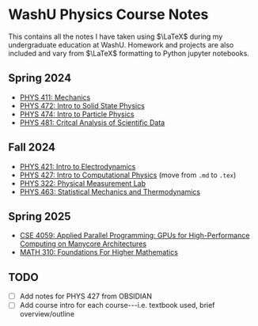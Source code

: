 # WashU Physics Course Notes

This contains all the notes I have taken using $\LaTeX$ during my undergraduate education at WashU. Homework and projects are also included and vary from $\LaTeX$ formatting to Python jupyter notebooks.

## Spring 2024

- [PHYS 411: Mechanics](./spring2024/taylor411)
- [PHYS 472: Intro to Solid State Physics](./spring2024/kittle472)
- [PHYS 474: Intro to Particle Physics](./spring2024/griffiths474)
- [PHYS 481: Critcal Analysis of Scientific Data](./spring2024/phys481)

## Fall 2024

- [PHYS 421: Intro to Electrodynamics](./fall2024/phys421)
- [PHYS 427: Intro to Computational Physics](./fall2024/phys427) (move from `.md` to `.tex`)
- [PHYS 322: Physical Measurement Lab](./fall2024/phys322/)
- [PHYS 463: Statistical Mechanics and Thermodynamics](./fall2024/phys463)

## Spring 2025

- [CSE 4059:  Applied Parallel Programming: GPUs for High-Performance Computing on Manycore Architectures](./spring2025/cse4059)
- [MATH 310: Foundations For Higher Mathematics](./spring2025/math310/)

## TODO 

- [ ] Add notes for PHYS 427 from OBSIDIAN
- [ ] Add course intro for each course---i.e. textbook used, brief overview/outline
